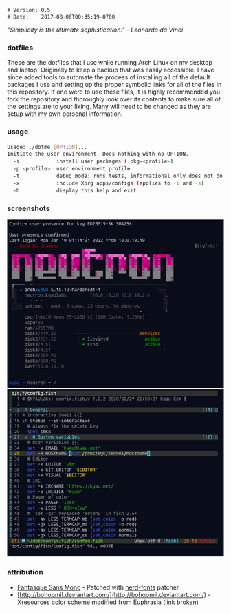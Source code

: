     # Version: 0.5
    # Date:    2017-08-06T00:35:19-0700

*"Simplicity is the ultimate sophistication." - Leonardo da Vinci*

### dotfiles
These are the dotfiles that I use while running Arch Linux on my desktop and laptop. Originally to keep a backup that was easily accessible. I have since added tools to automate the process of installing all of the default packages I use and setting up the proper symbolic links for all of the files in this repository. If one were to use these files, it is highly recommended you fork the repository and thoroughly look over its contents to make sure all of the settings are to your liking. Many will need to be changed as they are setup with my own personal information.

### usage
```bash
Usage: ./dotme [OPTION]...
Initiate the user environment. Does nothing with no OPTION.
  -i            install user packages (.pkg-<profile>)
  -p <profile>  user environment profile
  -t            debug mode: runs tests, informational only does not do anything
  -x            include Xorg apps/configs (applies to -i and -s)
  -h            display this help and exit
```

### screenshots
![Login MOTD](https://raw.githubusercontent.com/kyau/dotfiles/master/ss1.png "Login MOTD")
![vim](https://raw.githubusercontent.com/kyau/dotfiles/master/ss2.png "vim")

### attribution
* [Fantasque Sans Mono](https://github.com/belluzj/fantasque-sans) - Patched with [nerd-fonts](https://github.com/ryanoasis/nerd-fonts) patcher
* [http://bohoomil.deviantart.com/](http://bohoomil.deviantart.com/) - Xresources color scheme modified from Euphrasia (link broken)

